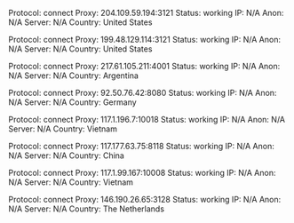 Protocol: connect
Proxy: 204.109.59.194:3121
Status: working
IP: N/A
Anon: N/A
Server: N/A
Country: United States

Protocol: connect
Proxy: 199.48.129.114:3121
Status: working
IP: N/A
Anon: N/A
Server: N/A
Country: United States

Protocol: connect
Proxy: 217.61.105.211:4001
Status: working
IP: N/A
Anon: N/A
Server: N/A
Country: Argentina

Protocol: connect
Proxy: 92.50.76.42:8080
Status: working
IP: N/A
Anon: N/A
Server: N/A
Country: Germany

Protocol: connect
Proxy: 117.1.196.7:10018
Status: working
IP: N/A
Anon: N/A
Server: N/A
Country: Vietnam

Protocol: connect
Proxy: 117.177.63.75:8118
Status: working
IP: N/A
Anon: N/A
Server: N/A
Country: China

Protocol: connect
Proxy: 117.1.99.167:10008
Status: working
IP: N/A
Anon: N/A
Server: N/A
Country: Vietnam

Protocol: connect
Proxy: 146.190.26.65:3128
Status: working
IP: N/A
Anon: N/A
Server: N/A
Country: The Netherlands


